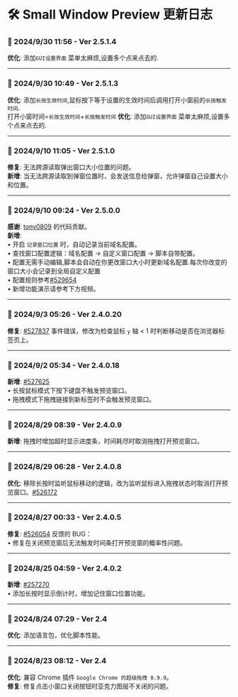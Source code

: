 # **🛠️ Small Window Preview 更新日志**

### **📅 2024/9/30 11:56 - Ver 2.5.1.4**

**优化**: 添加`GUI设置界面` 菜单太麻烦,设置多个点来点去的.

---

### **📅 2024/9/30 10:49 - Ver 2.5.1.3**

**优化**: 添加`长按生效时间`,鼠标按下等于设置的生效时间后调用打开小窗前的`长按触发时间`.<br>打开小窗时间=`长按生效时间`+`长按触发时间`
**优化**: 添加`GUI设置界面` 菜单太麻烦,设置多个点来点去的.

---

### **📅 2024/9/10 11:05 - Ver 2.5.1.0**

**修复**: 无法跨源读取弹出窗口大小位置的问题。  
**新增**: 当无法跨源读取到弹窗位置时，会发送信息给弹窗，允许弹窗自己设置大小和位置。

---

### **📅 2024/9/10 09:24 - Ver 2.5.0.0**

**感谢**: [tony0809](https://greasyfork.org/zh-CN/users/20361) 的代码贡献。  
**新增**:  
• 开启 `记录窗口位置` 时，自动记录当前域名配置。  
• 查找窗口配置逻辑：域名配置 → 自定义窗口配置 → 脚本自带配置。  
• 配置无需手动编辑,脚本会自动在你更改窗口大小时更新域名配置.每次你改变的窗口大小会记录到全局自定义配置  
• 配置规则参考[#529654](https://greasyfork.org/zh-CN/scripts/504880-small-window-preview/discussions/258907#comment-529654)  
• 新增功能演示请参考下方视频。

---

### **📅 2024/9/3 05:26 - Ver 2.4.0.20**

**修复**: [#527837](https://greasyfork.org/zh-CN/scripts/504880-small-window-preview/discussions/258301#comment-527837) 事件错误，修改为检查鼠标 `y` 轴 < 1 时判断移动是否在浏览器标签页上。

---

### **📅 2024/9/2 05:34 - Ver 2.4.0.18**

**新增**: [#527625](https://greasyfork.org/zh-CN/scripts/504880-small-window-preview/discussions/258301#comment-527625)  
• 长按鼠标模式下按下键盘不触发预览窗口。  
• 拖拽模式下拖拽链接到新标签时不会触发预览窗口。

---

### **📅 2024/8/29 08:39 - Ver 2.4.0.9**

**新增**: 拖拽时增加超时显示进度条，时间耗尽时取消拖拽打开预览窗口。

---

### **📅 2024/8/29 06:28 - Ver 2.4.0.8**

**优化**: 移除长按时监听鼠标移动的逻辑，改为监听鼠标进入拖拽状态时取消打开预览窗口。[#526172](https://greasyfork.org/zh-CN/scripts/504880-small-window-preview/discussions/257270#comment-526172)

---

### **📅 2024/8/27 00:33 - Ver 2.4.0.5**

**修复**: [#526054](https://greasyfork.org/zh-CN/scripts/504880-small-window-preview/discussions/257270#comment-526054) 反馈的 BUG：  
• 修复在关闭预览窗后无法触发时间条打开预览窗的概率性问题。

---

### **📅 2024/8/25 04:59 - Ver 2.4.0.2**

**新增**: [#257270](https://greasyfork.org/zh-CN/scripts/504880/discussions/257270)  
• 添加长按时显示倒计时，增加记住窗口位置功能。

---

### **📅 2024/8/24 07:29 - Ver 2.4**

**优化**: 添加语言包，优化脚本性能。

---

### **📅 2024/8/23 08:12 - Ver 2.4**

**优化**: 兼容 Chrome 插件 `Google Chrome 的超级拖拽 0.9.9`。  
**修复**: 修复点击小窗口关闭按钮时亚克力图层不关闭的问题。

